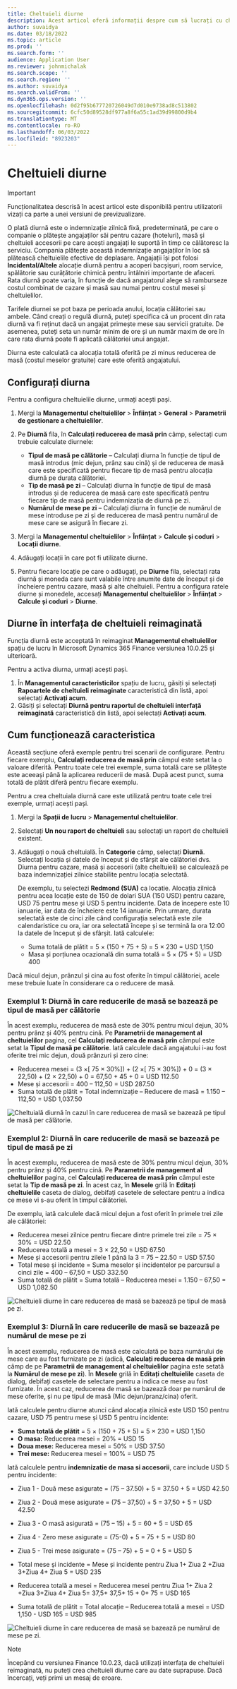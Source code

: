 ```yaml
---
title: Cheltuieli diurne
description: Acest articol oferă informații despre cum să lucrați cu cheltuielile diurne.
author: suvaidya
ms.date: 03/18/2022
ms.topic: article
ms.prod: ''
ms.search.form: ''
audience: Application User
ms.reviewer: johnmichalak
ms.search.scope: ''
ms.search.region: ''
ms.author: suvaidya
ms.search.validFrom: ''
ms.dyn365.ops.version: ''
ms.openlocfilehash: 0d2f95b677720726049d7d010e9738ad8c513802
ms.sourcegitcommit: 6cfc50d89528df977a8f6a55c1ad39d99800d9b4
ms.translationtype: MT
ms.contentlocale: ro-RO
ms.lasthandoff: 06/03/2022
ms.locfileid: "8923203"
---
```

# <a name="per-diem-expenses"></a>Cheltuieli diurne

> [!IMPORTANT] 
> Funcționalitatea descrisă în acest articol este disponibilă pentru utilizatorii vizați ca parte a unei versiuni de previzualizare.

O plată diurnă este o indemnizație zilnică fixă, predeterminată, pe care o companie o plătește angajaților săi pentru cazare (hoteluri), masă și cheltuieli accesorii pe care acești angajați le suportă în timp ce călătoresc la serviciu. Compania plătește această indemnizație angajaților în loc să plătească cheltuielile efective de deplasare. Angajații își pot folosi **Incidental/Altele** alocație diurnă pentru a acoperi bacșișuri, room service, spălătorie sau curățătorie chimică pentru întâlniri importante de afaceri. Rata diurnă poate varia, în funcție de dacă angajatorul alege să ramburseze costul combinat de cazare și masă sau numai pentru costul mesei și cheltuielilor.

Tarifele diurnei se pot baza pe perioada anului, locația călătoriei sau ambele. Când creați o regulă diurnă, puteți specifica că un procent din rata diurnă va fi reținut dacă un angajat primește mese sau servicii gratuite. De asemenea, puteți seta un număr minim de ore și un număr maxim de ore în care rata diurnă poate fi aplicată călătoriei unui angajat.

Diurna este calculată ca alocația totală oferită pe zi minus reducerea de masă (costul meselor gratuite) care este oferită angajatului.

## <a name="configure-per-diems"></a>Configurați diurna

Pentru a configura cheltuielile diurne, urmați acești pași.

1. Mergi la **Managementul cheltuielilor** \> **Înființat** \> **General** \> **Parametrii de gestionare a cheltuielilor**.
2. Pe **Diurnă** fila, în **Calculați reducerea de masă prin** câmp, selectați cum trebuie calculate diurnele:

    - **Tipul de masă pe călătorie** – Calculați diurna în funcție de tipul de masă introdus (mic dejun, prânz sau cină) și de reducerea de masă care este specificată pentru fiecare tip de masă pentru alocația diurnă pe durata călătoriei.
    - **Tip de masă pe zi** – Calculați diurna în funcție de tipul de masă introdus și de reducerea de masă care este specificată pentru fiecare tip de masă pentru indemnizația de diurnă pe zi.
    - **Numărul de mese pe zi** – Calculați diurna în funcție de numărul de mese introduse pe zi și de reducerea de masă pentru numărul de mese care se asigură în fiecare zi.

3. Mergi la **Managementul cheltuielilor** \> **Înființat** \> **Calcule și coduri** \> **Locații diurne**.
4. Adăugați locații în care pot fi utilizate diurne.
5. Pentru fiecare locație pe care o adăugați, pe **Diurne** fila, selectați rata diurnă și moneda care sunt valabile între anumite date de început și de încheiere pentru cazare, masă și alte cheltuieli. Pentru a configura ratele diurne și monedele, accesați **Managementul cheltuielilor** \> **Înființat** \> **Calcule și coduri** \> **Diurne**.

## <a name="per-diems-in-the-reimagined-expense-interface"></a>Diurne în interfața de cheltuieli reimaginată

Funcția diurnă este acceptată în reimaginat **Managementul cheltuielilor** spațiu de lucru în Microsoft Dynamics 365 Finance versiunea 10.0.25 și ulterioară.

Pentru a activa diurna, urmați acești pași.

1. În **Managementul caracteristicilor** spațiu de lucru, găsiți și selectați **Rapoartele de cheltuieli reimaginate** caracteristică din listă, apoi selectați **Activați acum**.
2. Găsiți și selectați **Diurnă pentru raportul de cheltuieli interfață reimaginată** caracteristică din listă, apoi selectați **Activați acum**.

## <a name="how-the-feature-works"></a>Cum funcționează caracteristica

Această secțiune oferă exemple pentru trei scenarii de configurare. Pentru fiecare exemplu, **Calculați reducerea de masă prin** câmpul este setat la o valoare diferită. Pentru toate cele trei exemple, suma totală care se plătește este aceeași până la aplicarea reducerii de masă. După acest punct, suma totală de plătit diferă pentru fiecare exemplu.

Pentru a crea cheltuiala diurnă care este utilizată pentru toate cele trei exemple, urmați acești pași.

1. Mergi la **Spații de lucru** \> **Managementul cheltuielilor**.
2. Selectați **Un nou raport de cheltuieli** sau selectați un raport de cheltuieli existent.
3. Adăugați o nouă cheltuială. În **Categorie** câmp, selectați **Diurnă**. Selectați locația și datele de început și de sfârșit ale călătoriei dvs. Diurna pentru cazare, masă și accesorii (alte cheltuieli) se calculează pe baza indemnizației zilnice stabilite pentru locația selectată.

    De exemplu, tu selectezi **Redmond (SUA)** ca locatie. Alocația zilnică pentru acea locație este de 150 de dolari SUA (150 USD) pentru cazare, USD 75 pentru mese și USD 5 pentru incidente. Data de începere este 10 ianuarie, iar data de încheiere este 14 ianuarie. Prin urmare, durata selectată este de cinci zile când configurația selectată este zile calendaristice cu ora, iar ora selectată începe și se termină la ora 12:00 la datele de început și de sfârșit. Iată calculele:

    - Suma totală de plătit = 5 × (150 + 75 + 5) = 5 × 230 = USD 1,150
    - Masa și porțiunea ocazională din suma totală = 5 × (75 + 5) = USD 400

Dacă micul dejun, prânzul și cina au fost oferite în timpul călătoriei, acele mese trebuie luate în considerare ca o reducere de masă.

### <a name="example-1-per-diem-where-meal-reductions-are-based-on-meal-type-per-trip"></a>Exemplul 1: Diurnă în care reducerile de masă se bazează pe tipul de masă per călătorie

În acest exemplu, reducerea de masă este de 30% pentru micul dejun, 30% pentru prânz și 40% pentru cină. Pe **Parametrii de management al cheltuielilor** pagina, cel **Calculați reducerea de masă prin** câmpul este setat la **Tipul de masă pe călătorie**. Iată calculele dacă angajatului i-au fost oferite trei mic dejun, două prânzuri și zero cine:

- Reducerea mesei = (3 ×\[ 75 × 30%\]) + (2 ×\[ 75 × 30%\]) + 0 = (3 × 22,50) + (2 × 22,50) + 0 = 67,50 + 45 + 0 = USD 112.50
- Mese și accesorii = 400 – 112,50 = USD 287.50
- Suma totală de plătit = Total indemnizație – Reducere de masă = 1.150 – 112,50 = USD 1,037.50

![Cheltuială diurnă în cazul în care reducerea de masă se bazează pe tipul de masă per călătorie.](media/1-meal-type-per-trip.png)

### <a name="example-2-per-diem-where-meal-reductions-are-based-on-meal-type-per-day"></a>Exemplul 2: Diurnă în care reducerile de masă se bazează pe tipul de masă pe zi

În acest exemplu, reducerea de masă este de 30% pentru micul dejun, 30% pentru prânz și 40% pentru cină. Pe **Parametrii de management al cheltuielilor** pagina, cel **Calculați reducerea de masă prin** câmpul este setat la **Tip de masă pe zi**. În acest caz, în **Mesele** grilă în **Editați cheltuielile** caseta de dialog, debifați casetele de selectare pentru a indica ce mese vi s-au oferit în timpul călătoriei.

De exemplu, iată calculele dacă micul dejun a fost oferit în primele trei zile ale călătoriei:

- Reducerea mesei zilnice pentru fiecare dintre primele trei zile = 75 × 30% = USD 22.50
- Reducerea totală a mesei = 3 × 22,50 = USD 67.50
- Mese și accesorii pentru zilele 1 până la 3 = 75 – 22.50 = USD 57.50
- Total mese și incidente = Suma meselor și incidentelor pe parcursul a cinci zile = 400 – 67,50 = USD 332.50
- Suma totală de plătit = Suma totală – Reducerea mesei = 1.150 – 67,50 = USD 1,082.50

![Cheltuieli diurne în care reducerea de masă se bazează pe tipul de masă pe zi.](media/2-meal-type-per-day.png)

### <a name="example-3-per-diem-where-meal-reductions-are-based-on-number-of-meals-per-day"></a>Exemplul 3: Diurnă în care reducerile de masă se bazează pe numărul de mese pe zi

În acest exemplu, reducerea de masă este calculată pe baza numărului de mese care au fost furnizate pe zi (adică, **Calculați reducerea de masă prin** câmp de pe **Parametrii de management al cheltuielilor** pagina este setată la **Numărul de mese pe zi**). În **Mesele** grilă în **Editați cheltuielile** caseta de dialog, debifați casetele de selectare pentru a indica ce mese au fost furnizate.
În acest caz, reducerea de masă se bazează doar pe numărul de mese oferite, și nu pe tipul de masă (Mic dejun/pranz/cina) oferit.

Iată calculele pentru diurne atunci când alocația zilnică este USD 150 pentru cazare, USD 75 pentru mese și USD 5 pentru incidente:

- **Suma totală de plătit** = 5 × (150 + 75 + 5) = 5 × 230 = USD 1,150
- **O masa:** Reducerea mesei = 20% = USD 15
- **Doua mese:** Reducerea mesei = 50% = USD 37.50
- **Trei mese:** Reducerea mesei = 100% = USD 75

Iată calculele pentru **indemnizatie de masa si accesorii**, care include USD 5 pentru incidente:

- Ziua 1 - Două mese asigurate = (75 – 37.50) + 5 = 37.50 + 5 = USD 42.50
- Ziua 2 - Două mese asigurate = (75 – 37,50) + 5 = 37,50 + 5 = USD 42.50
- Ziua 3 - O masă asigurată = (75 – 15) + 5 = 60 + 5 = USD 65
- Ziua 4 - Zero mese asigurate = (75-0) + 5 = 75 + 5 = USD 80
- Ziua 5 - Trei mese asigurate = (75 – 75) + 5 = 0 + 5 = USD 5

- Total mese și incidente = Mese și incidente pentru Ziua 1+ Ziua 2 +Ziua 3+Ziua 4+ Ziua 5 = USD 235
- Reducerea totală a mesei = Reducerea mesei pentru Ziua 1+ Ziua 2 +Ziua 3+Ziua 4+ Ziua 5= 37,5+ 37,5+ 15 + 0+ 75 = USD 165
- Suma totală de plătit = Total alocație – Reducerea totală a mesei = USD 1,150 - USD 165 = USD 985

![Cheltuieli diurne în care reducerea de masă se bazează pe numărul de mese pe zi.](media/3-number-of-meals-per-day.png)

> [!NOTE]
> Începând cu versiunea Finance 10.0.23, dacă utilizați interfața de cheltuieli reimaginată, nu puteți crea cheltuieli diurne care au date suprapuse. Dacă încercați, veți primi un mesaj de eroare.
